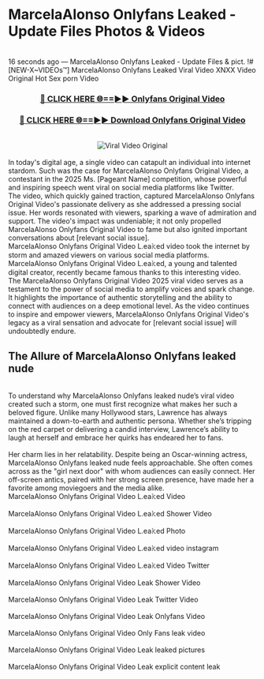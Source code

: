 # MarcelaAlonso Onlyfans Leaked - Update Files Photos & Videos 
<br>
16 seconds ago — MarcelaAlonso Onlyfans Leaked - Update Files & pict. !#[NEW-X~VIDEOs™] MarcelaAlonso Onlyfans Leaked Viral Video XNXX Video Original Hot Sex porn Video
<br>
<div align="center">
<h3><a href="http://freeplayer.one?title=MarcelaAlonso&ref=25OR" rel="nofollow">🔴 CLICK HERE 🌐==►► Onlyfans Original Video</a></h3>
<h3><a href="http://freeplayer.one?title=MarcelaAlonso&ref=25OR" rel="nofollow">🔴 CLICK HERE 🌐==►► Download Onlyfans Original Video</a></h3>
<br>
<a href="http://freeplayer.one?title=MarcelaAlonso&ref=25OR" rel="nofollow" data-target="animated-image.originalLink"><img src="https://i.ibb.co.com/xMMVF88/686577567.gif" alt="Viral Video Original" style="max-width: 100%; display: inline-block;" data-target="animated-image.originalImage"></a>
</div>
<br>
In today's digital age, a single video can catapult an individual into internet stardom. Such was the case for MarcelaAlonso Onlyfans Original Video, a contestant in the 2025 Ms. [Pageant Name] competition, whose powerful and inspiring speech went viral on social media platforms like Twitter.
<br>
The video, which quickly gained traction, captured MarcelaAlonso Onlyfans Original Video's passionate delivery as she addressed a pressing social issue. Her words resonated with viewers, sparking a wave of admiration and support. The video's impact was undeniable; it not only propelled MarcelaAlonso Onlyfans Original Video to fame but also ignited important conversations about [relevant social issue].
<br>
MarcelaAlonso Onlyfans Original Video L.ea𝚔ed video took the internet by storm and amazed viewers on various social media platforms. MarcelaAlonso Onlyfans Original Video L.ea𝚔ed, a young and talented digital creator, recently became famous thanks to this interesting video.
<br>
The MarcelaAlonso Onlyfans Original Video 2025 viral video serves as a testament to the power of social media to amplify voices and spark change. It highlights the importance of authentic storytelling and the ability to connect with audiences on a deep emotional level. As the video continues to inspire and empower viewers, MarcelaAlonso Onlyfans Original Video's legacy as a viral sensation and advocate for [relevant social issue] will undoubtedly endure.
<br>
<h2>The Allure of MarcelaAlonso Onlyfans leaked nude</h2>
<br>
To understand why MarcelaAlonso Onlyfans leaked nude’s viral video created such a storm, one must first recognize what makes her such a beloved figure. Unlike many Hollywood stars, Lawrence has always maintained a down-to-earth and authentic persona. Whether she’s tripping on the red carpet or delivering a candid interview, Lawrence’s ability to laugh at herself and embrace her quirks has endeared her to fans.
<br><br>
Her charm lies in her relatability. Despite being an Oscar-winning actress, MarcelaAlonso Onlyfans leaked nude feels approachable. She often comes across as the "girl next door" with whom audiences can easily connect. Her off-screen antics, paired with her strong screen presence, have made her a favorite among moviegoers and the media alike.
<br>
MarcelaAlonso Onlyfans Original Video L.ea𝚔ed Video
<br><br>
MarcelaAlonso Onlyfans Original Video L.ea𝚔ed Shower Video
<br><br>
MarcelaAlonso Onlyfans Original Video L.ea𝚔ed Photo
<br><br>
MarcelaAlonso Onlyfans Original Video L.ea𝚔ed video instagram
<br><br>
MarcelaAlonso Onlyfans Original Video L.ea𝚔ed Video Twitter
<br><br>
MarcelaAlonso Onlyfans Original Video Leak Shower Video
<br><br>
MarcelaAlonso Onlyfans Original Video Leak Twitter Video
<br><br>
MarcelaAlonso Onlyfans Original Video Leak Onlyfans Video
<br><br>
MarcelaAlonso Onlyfans Original Video Only Fans leak video
<br><br>
MarcelaAlonso Onlyfans Original Video Leak leaked pictures
<br><br>
MarcelaAlonso Onlyfans Original Video Leak explicit content leak
